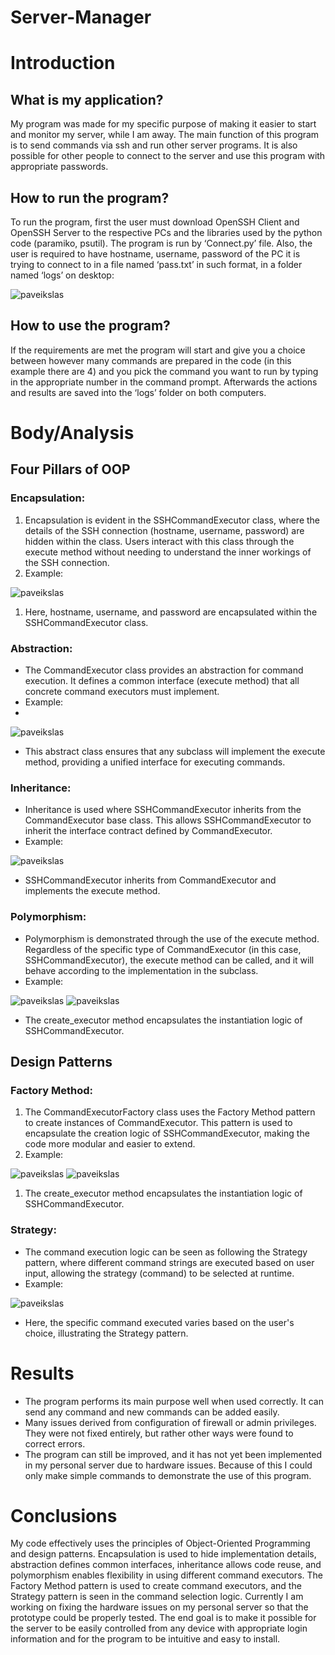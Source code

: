 # Server-Manager
# Introduction
## What is my application?
My program was made for my specific purpose of making it easier to start and monitor my server, while I am away. The main function of this program is to send commands via ssh and run other server programs. It is also possible for other people to connect to the server and use this program with appropriate passwords.
## How to run the program?
To run the program, first the user must download OpenSSH Client and OpenSSH Server to the respective PCs and the libraries used by the python code (paramiko, psutil). The program is run by ‘Connect.py’ file. Also, the user is required to have hostname, username, password of the PC it is trying to connect to in a file named ‘pass.txt’ in such format, in a folder named ‘logs’ on desktop:

![paveikslas](https://github.com/CookieLord12/Server/assets/65421355/f738a9d7-7ea9-4bf2-a8d2-47b4a6fd14dc)


## How to use the program?
If the requirements are met the program will start and give you a choice between however many commands are prepared in the code (in this example there are 4) and you pick the command you want to run by typing in the appropriate number in the command prompt. Afterwards the actions and results are saved into the ‘logs’ folder on both computers.
# Body/Analysis
## Four Pillars of OOP
### Encapsulation:
1. Encapsulation is evident in the SSHCommandExecutor class, where the details of the SSH connection (hostname, username, password) are hidden within the class. Users interact with this class through the execute method without needing to understand the inner workings of the SSH connection.
1. Example:

![paveikslas](https://github.com/CookieLord12/Server/assets/65421355/ef982172-2038-4df4-b2a7-4df242df911b)

1. Here, hostname, username, and password are encapsulated within the SSHCommandExecutor class.
### Abstraction:
- The CommandExecutor class provides an abstraction for command execution. It defines a common interface (execute method) that all concrete command executors must implement.
- Example:
- 
![paveikslas](https://github.com/CookieLord12/Server/assets/65421355/6da29de3-ad56-4f7c-be07-164c7e48aff8)

- This abstract class ensures that any subclass will implement the execute method, providing a unified interface for executing commands.
### Inheritance:
- Inheritance is used where SSHCommandExecutor inherits from the CommandExecutor base class. This allows SSHCommandExecutor to inherit the interface contract defined by CommandExecutor.
- Example:

![paveikslas](https://github.com/CookieLord12/Server/assets/65421355/03d2708d-3c73-44e1-b339-e68bc163f443)

- SSHCommandExecutor inherits from CommandExecutor and implements the execute method.
### Polymorphism:
- Polymorphism is demonstrated through the use of the execute method. Regardless of the specific type of CommandExecutor (in this case, SSHCommandExecutor), the execute method can be called, and it will behave according to the implementation in the subclass.
- Example:

![paveikslas](https://github.com/CookieLord12/Server/assets/65421355/c078ed4b-b6dc-4719-b5c4-b17844095ae6)
![paveikslas](https://github.com/CookieLord12/Server/assets/65421355/3410a9d6-69c0-4211-a52e-6e38556379bc)

- The create\_executor method encapsulates the instantiation logic of SSHCommandExecutor.

## Design Patterns
### Factory Method:
1. The CommandExecutorFactory class uses the Factory Method pattern to create instances of CommandExecutor. This pattern is used to encapsulate the creation logic of SSHCommandExecutor, making the code more modular and easier to extend.
1. Example:

![paveikslas](https://github.com/CookieLord12/Server/assets/65421355/68be2daf-2004-4799-ad91-b1d32b1d949b)
![paveikslas](https://github.com/CookieLord12/Server/assets/65421355/35807fc8-3919-4ad8-859b-32c30eb58120)

1. The create\_executor method encapsulates the instantiation logic of SSHCommandExecutor.
### Strategy:
- The command execution logic can be seen as following the Strategy pattern, where different command strings are executed based on user input, allowing the strategy (command) to be selected at runtime.
- Example:

![paveikslas](https://github.com/CookieLord12/Server/assets/65421355/2485de1d-fc33-416e-958b-a1661355b7a0)

- Here, the specific command executed varies based on the user's choice, illustrating the Strategy pattern.
# Results
- The program performs its main purpose well when used correctly. It can send any command and new commands can be added easily.
- Many issues derived from configuration of firewall or admin privileges. They were not fixed entirely, but rather other ways were found to correct errors.
- The program can still be improved, and it has not yet been implemented in my personal server due to hardware issues. Because of this I could only make simple commands to demonstrate the use of this program.
# Conclusions
My code effectively uses the principles of Object-Oriented Programming and design patterns. Encapsulation is used to hide implementation details, abstraction defines common interfaces, inheritance allows code reuse, and polymorphism enables flexibility in using different command executors. The Factory Method pattern is used to create command executors, and the Strategy pattern is seen in the command selection logic. Currently I am working on fixing the hardware issues on my personal server so that the prototype could be properly tested. The end goal is to make it possible for the server to be easily controlled from any device with appropriate login information and for the program to be intuitive and easy to install. 
